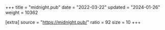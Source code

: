 +++
title = "midnight.pub"
date = "2022-03-22"
updated = "2024-01-26"
weight = 10362

[extra]
source = "https://midnight.pub/"
ratio = 92
size = 10
+++

